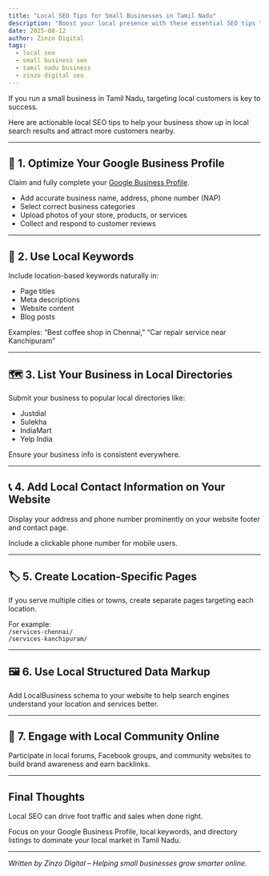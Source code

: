 ```yaml
---
title: "Local SEO Tips for Small Businesses in Tamil Nadu"
description: "Boost your local presence with these essential SEO tips tailored for small businesses in Tamil Nadu."
date: 2025-08-12
author: Zinzo Digital
tags:
  - local seo
  - small business seo
  - tamil nadu business
  - zinzo digital seo
---
```


If you run a small business in Tamil Nadu, targeting local customers is key to success.

Here are actionable local SEO tips to help your business show up in local search results and attract more customers nearby.

---

## 📍 1. Optimize Your Google Business Profile

Claim and fully complete your [Google Business Profile](https://www.google.com/business/).

- Add accurate business name, address, phone number (NAP)  
- Select correct business categories  
- Upload photos of your store, products, or services  
- Collect and respond to customer reviews

---

## 🔑 2. Use Local Keywords

Include location-based keywords naturally in:

- Page titles  
- Meta descriptions  
- Website content  
- Blog posts  

Examples: “Best coffee shop in Chennai,” “Car repair service near Kanchipuram”

---

## 🗺️ 3. List Your Business in Local Directories

Submit your business to popular local directories like:

- Justdial  
- Sulekha  
- IndiaMart  
- Yelp India  

Ensure your business info is consistent everywhere.

---

## 📞 4. Add Local Contact Information on Your Website

Display your address and phone number prominently on your website footer and contact page.

Include a clickable phone number for mobile users.

---

## 🏷️ 5. Create Location-Specific Pages

If you serve multiple cities or towns, create separate pages targeting each location.

For example:  
`/services-chennai/`  
`/services-kanchipuram/`

---

## 🖼️ 6. Use Local Structured Data Markup

Add LocalBusiness schema to your website to help search engines understand your location and services better.

---

## 📣 7. Engage with Local Community Online

Participate in local forums, Facebook groups, and community websites to build brand awareness and earn backlinks.

---

## Final Thoughts

Local SEO can drive foot traffic and sales when done right.

Focus on your Google Business Profile, local keywords, and directory listings to dominate your local market in Tamil Nadu.

---

*Written by Zinzo Digital – Helping small businesses grow smarter online.*